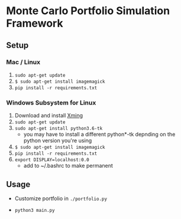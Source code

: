 # Monte Carlo Portfolio Simulation Framework

## Setup

### Mac / Linux

1. `sudo apt-get update`
2. `$ sudo apt-get install imagemagick`
3. `pip install -r requirements.txt`


### Windows Subsystem for Linux

1. Download and install [Xming](https://sourceforge.net/projects/xming/)
2. `sudo apt-get update`
3. `sudo apt-get install python3.6-tk` 
    - you may have to install a different python*-tk depnding on the python version you're using
4. `$ sudo apt-get install imagemagick`
5. `pip install -r requirements.txt`
6. `export DISPLAY=localhost:0.0`
    - add to ~/.bashrc to make permanent

## Usage

- Customize portfolio in ```./portfolio.py```

- `python3 main.py`